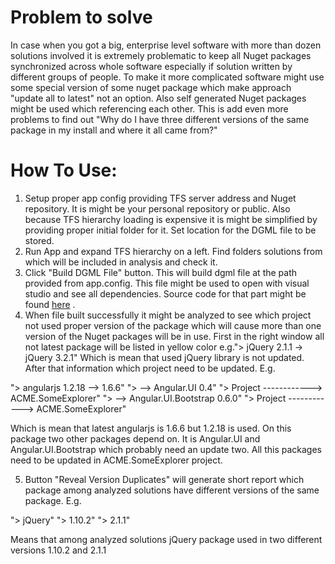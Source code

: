 # Problem to solve

In case when you got a big, enterprise level software with more than dozen solutions involved it is extremely problematic to keep all Nuget packages synchronized across whole software especially if solution written by different groups of people. To make it more complicated software might use some special version of some nuget package which make approach "update all to latest" not an option. Also self generated Nuget packages might be used which referencing each other. This is add even more problems to find out "Why do I have three different versions of the same package in my install and where it all came from?" 

# How To Use: 
1. Setup proper app config providing TFS server address and Nuget repository. It is might be your personal repository or public. Also because TFS hierarchy loading is expensive it is might be simplified by providing proper initial folder for it. Set location for the DGML file to be stored. 
2. Run App and expand TFS hierarchy on a left. Find folders solutions from which will be included in analysis and check it.
3. Click "Build DGML File" button. This will build dgml file at the path provided from app.config. This file might be used to open with visual studio and see all dependencies. Source code for that part might be found [here](https://github.com/ThomasArdal/NuGetPackageVisualizer) . 
4. When file built successfully it might be analyzed to see which project not used proper version of the package which will cause more than one version of the Nuget packages will be in use. First in the right window all not latest package will be listed in yellow color e.g."> jQuery 2.1.1 -> jQuery 3.2.1" Which is mean that used jQuery library is not updated. After that information which project need to be updated. E.g. 

"> angularjs 1.2.18 --> 1.6.6"
">  --> Angular.UI 0.4"
"> Project ------------> ACME.SomeExplorer"
">  --> Angular.UI.Bootstrap 0.6.0"
"> Project ------------> ACME.SomeExplorer"

Which is mean that latest angularjs is 1.6.6 but 1.2.18 is used. On this package two other packages depend on. It is Angular.UI and Angular.UI.Bootstrap which probably need an update two. All this packages need to be updated in  ACME.SomeExplorer project. 

5. Button "Reveal Version Duplicates" will generate short report which package among analyzed solutions have different versions of the same package. E.g. 

"> jQuery"
">       1.10.2"
">       2.1.1"

Means that among analyzed solutions jQuery package used in two different versions 1.10.2 and 2.1.1

